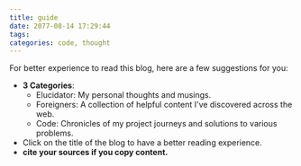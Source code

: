 ```yaml
---
title: guide
date: 2077-08-14 17:29:44
tags:
categories: code, thought
---
```


For better experience to read this blog, here are a few suggestions for you:

- **3 Categories**:
	- Elucidator: My personal thoughts and musings.
	- Foreigners: A collection of helpful content I've discovered across the web.
	- Code: Chronicles of my project journeys and solutions to various problems.
- Click on the title of the blog to have a better reading experience.
- **cite your sources if you copy content.**